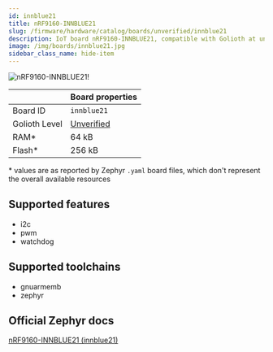 ```yaml
---
id: innblue21
title: nRF9160-INNBLUE21
slug: /firmware/hardware/catalog/boards/unverified/innblue21
description: IoT board nRF9160-INNBLUE21, compatible with Golioth at unverified level.
image: /img/boards/innblue21.jpg
sidebar_class_name: hide-item
---
```


[//]: # (This is an auto-generated file, do not edit! Changes to it will be lost upon re-generation)

![nRF9160-INNBLUE21!](/img/boards/innblue21.jpg "nRF9160-INNBLUE21")

|                | Board properties     |
| -------------  | -------------------- |
| Board ID       | `innblue21` |
| Golioth Level  | [Unverified](/firmware/hardware#unverified-boards) |
| RAM*           | 64 kB |
| Flash*         | 256 kB |

\* values are as reported by Zephyr `.yaml` board files, which don't represent the overall available resources



## Supported features

* i2c
* pwm
* watchdog

## Supported toolchains

* gnuarmemb
* zephyr

## Official Zephyr docs

[nRF9160-INNBLUE21 (innblue21)](https://docs.zephyrproject.org/latest/boards/innblue/innblue21/doc/index.html)
